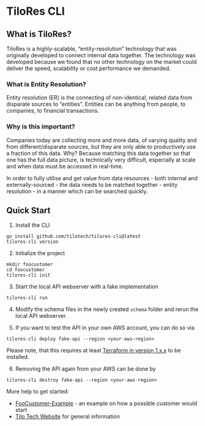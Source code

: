 # TiloRes CLI

## What is TiloRes?

TiloRes is a highly-scalable, “entity-resolution” technology that was
originally developed to connect internal data together. The technology was
developed because we found that no other technology on the market could
deliver the speed, scalability or cost performance we demanded.

### What is Entity Resolution?

Entity resolution (ER) is the connecting of non-identical, related data from
disparate sources to “entities”. Entities can be anything from people, to
companies, to financial transactions.

### Why is this important?

Companies today are collecting more and more data, of varying quality and
from different/disparate sources, but they are only able to productively use
a fraction of this data. Why? Because matching this data together so that one
has the full data picture, is technically very difficult, especially at scale
and when data must be accessed in real-time. 

In order to fully utilise and get value from data resources - both
internal and externally-sourced - the data needs to be matched together -
entity resolution - in a manner which can be searched quickly.

## Quick Start

1. Install the CLI

```
go install github.com/tilotech/tilores-cli@latest
tilores-cli version
```

2. Initialize the project

```
mkdir foocustomer
cd foocustomer
tilores-cli init
```

3. Start the local API webserver with a fake implementation

```
tilores-cli run
```

4. Modify the schema files in the newly created `schema` folder and rerun the
local API webserver.

5. If you want to test the API in your own AWS account, you can do so via

```
tilores-cli deploy fake-api --region <your-aws-region>
```

Please note, that this requires at least
[Terraform in version 1.x.x](https://www.terraform.io) to be installed.

6. Removing the API again from your AWS can be done by

```
tilores-cli destroy fake-api --region <your-aws-region>
```

More help to get started:

* [FooCustomer-Example](https://github.com/tilotech/tilores-foocustomer) - an example on how a possible customer would start
* [Tilo Tech Website](https://tilotech.io) for general information
